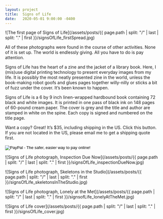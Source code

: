 ```yaml
---
layout: project
title:  Signs of Life
date:   2020-05-01 9:00:00 -0400
---
```



![The first page of Signs of Life](/assets/posts/{{ page.path | split: "/" | last | split: "." | first }}/signsOfLife_firstSpread.jpg)

All of these photographs were found in the course of other activities. None of it is set up. The world is endlessly giving. All you have to do is pay attention. 

Signs of Life has the heart of a zine and the jacket of a library book. Here, I (mis)use digital printing technology to present everyday images from my life. It is possibly the most neatly presented zine in the world, unless the book-making robot goofs and glues pages together willy-nilly or sticks a bit of fuzz under the cover. It’s been known to happen.

Signs of Life is a 6 by 9 inch linen-wrapped hardbound book containing 72 black and white images. It is printed in one pass of black ink on 148 pages of 60-pound cream paper. The cover is grey and the title and author are stamped in white on the spine. Each copy is signed and numbered on the title page.

Want a copy? Great! It’s $35, including shipping in the US. Click this button. If you are not located in the US, please email me to get a shipping quote first.

<form action="https://www.paypal.com/cgi-bin/webscr" method="post" target="_top">
<input type="hidden" name="cmd" value="_s-xclick">
<input type="hidden" name="hosted_button_id" value="U682D9BAGBXJ6">
<input type="image" src="https://www.paypalobjects.com/en_US/i/btn/btn_buynow_SM.gif" border="0" name="submit" alt="PayPal - The safer, easier way to pay online!">
<img alt="This gif is used by PayPal." border="0" src="https://www.paypalobjects.com/en_US/i/scr/pixel.gif" width="1" height="1">
</form>

![Signs of Life photograph, Inspection Due Now](/assets/posts/{{ page.path | split: "/" | last | split: "." | first }}/signsOfLife_inspectionDueNow.jpg)

![Signs of Life photograph, Skeletons in the Studio](/assets/posts/{{ page.path | split: "/" | last | split: "." | first }}/signsOfLife_skeletonsInTheStudio.jpg)

![Signs of Life photograph, Lonely at the Met](/assets/posts/{{ page.path | split: "/" | last | split: "." | first }}/signsofLife_lonelyAtTheMet.jpg)

![Signs of Life cover](/assets/posts/{{ page.path | split: "/" | last | split: "." | first }}/signsOfLife_cover.jpg)


